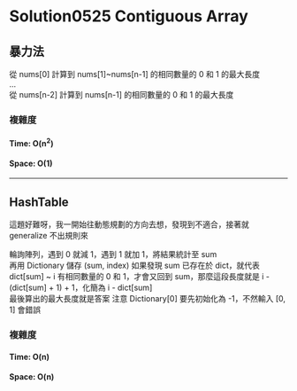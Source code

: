 # Solution0525 Contiguous Array

## 暴力法

從 nums[0] 計算到 nums[1]~nums[n-1] 的相同數量的 0 和 1 的最大長度  
...  
從 nums[n-2] 計算到 nums[n-1] 的相同數量的 0 和 1 的最大長度  

### 複雜度

#### Time: O(n<sup>2</sup>)

#### Space: O(1)

---

## HashTable

這題好難呀，我一開始往動態規劃的方向去想，發現到不適合，接著就 generalize 不出規則來

輪詢陣列，遇到 0 就減 1，遇到 1 就加 1，將結果統計至 sum  
再用 Dictionary 儲存 (sum, index)
如果發現 sum 已存在於 dict，就代表 dict[sum] ~ i 有相同數量的 0 和 1，才會又回到 sum，那麼這段長度就是 i - (dict[sum] + 1) + 1，化簡為 i - dict[sum]  
最後算出的最大長度就是答案
注意 Dictionary[0] 要先初始化為 -1，不然輸入 [0, 1] 會錯誤

### 複雜度

#### Time: O(n)

#### Space: O(n)